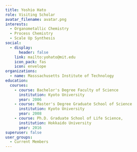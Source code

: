 ```yaml
---
title: Yoshio Hato
role: Visiting Scholar
avatar_filename: avatar.png
interests:
  - Organometallic Chemistry
  - Process Chemistry
  - Scale Up Synthesis
social:
  - display:
      header: false
    link: mailto:yohato@mit.edu
    icon_pack: fas
    icon: envelope
organizations:
  - name: Masssachusetts Institute of Technology
education:
  courses:
    - course: Bachelor's Degree Faculty of Science
      institution: Kyoto University
      year: 2006
    - course: Master's Degree Graduate School of Science
      institution: Kyoto University
      year: 2008
    - course: Ph.D. Graduate School of Life Science,
      institution: Hokkaido University
      year: 2016
superuser: false
user_groups:
  - Current Members
---
```

